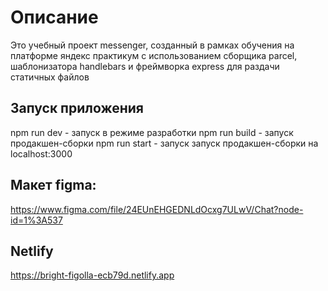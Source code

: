 # Описание
Это учебный проект messenger, созданный в рамках обучения на платформе яндекс практикум
с использованием сборщика parcel, шаблонизатора handlebars и фреймворка express для раздачи статичных файлов

## Запуск приложения
npm run dev - запуск в режиме разработки
npm run build - запуск продакшен-сборки
npm run start - запуск запуск продакшен-сборки на localhost:3000

## Макет figma: 
https://www.figma.com/file/24EUnEHGEDNLdOcxg7ULwV/Chat?node-id=1%3A537

## Netlify
https://bright-figolla-ecb79d.netlify.app
